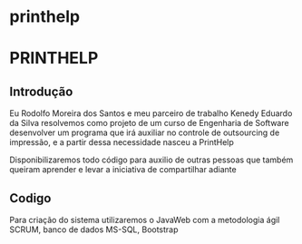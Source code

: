 # printhelp
PRINTHELP
==============

Introdução
--------------

  Eu Rodolfo Moreira dos Santos e meu parceiro de trabalho Kenedy Eduardo da Silva resolvemos como projeto de um curso de Engenharia de Software desenvolver um programa que irá auxiliar no controle de outsourcing de impressão, e a partir dessa necessidade nasceu a PrintHelp
  
  Disponibilizaremos todo código para auxilio de outras pessoas que também queiram aprender e levar a iniciativa de compartilhar adiante
  
Codigo
---------------

Para criação do sistema utilizaremos o JavaWeb com a metodologia ágil SCRUM, banco de dados MS-SQL, Bootstrap

